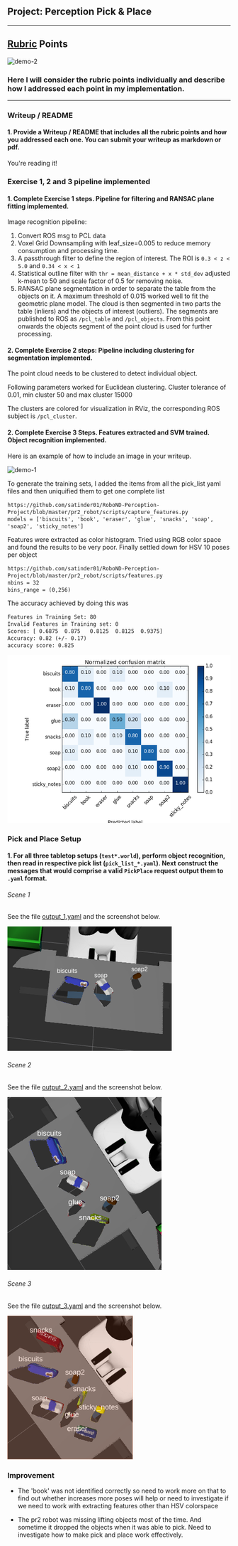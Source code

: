 ## Project: Perception Pick & Place
---
## [Rubric](https://review.udacity.com/#!/rubrics/1067/view) Points
![demo-2](https://user-images.githubusercontent.com/20687560/28748286-9f65680e-7468-11e7-83dc-f1a32380b89c.png)

[//]: # (Image References)

[screenshot_world_1]:./misc/tabletop1.png
[screenshot_world_2]:./misc/tabletop2.png
[screenshot_world_3]:./misc/tabletop3.png
[normalized_confusion_matrix]:./misc/confusion_matrix_with_normalization.png


### Here I will consider the rubric points individually and describe how I addressed each point in my implementation.  

---
### Writeup / README

#### 1. Provide a Writeup / README that includes all the rubric points and how you addressed each one.  You can submit your writeup as markdown or pdf.  

You're reading it!

### Exercise 1, 2 and 3 pipeline implemented
#### 1. Complete Exercise 1 steps. Pipeline for filtering and RANSAC plane fitting implemented.

Image recognition pipeline:

1. Convert ROS msg to PCL data
2. Voxel Grid Downsampling with leaf_size=0.005 to reduce memory consumption and processing time.
3. A passthrough filter to define the region of interest. The ROI is `` 0.3 < z < 5.0 `` and ``0.34 < x < 1 ``
4. Statistical outline filter with ``thr = mean_distance + x * std_dev`` adjusted k-mean to 50 and scale factor of 0.5 for removing noise.
5. RANSAC plane segmentation in order to separate the table from the objects on it. A maximum threshold of 0.015 worked well to fit the geometric plane model. The cloud is then segmented in two parts the table (inliers) and the objects of interest (outliers). The segments are published to ROS as ``/pcl_table`` and ``/pcl_objects``. From this point onwards the objects segment of the point cloud is used for further processing.


#### 2. Complete Exercise 2 steps: Pipeline including clustering for segmentation implemented.  
The point cloud needs to be clustered to detect individual object.

Following parameters worked for Euclidean clustering. Cluster tolerance of 0.01, min cluster 50 and max cluster 15000

The clusters are colored for visualization in RViz, the corresponding ROS subject is ``/pcl_cluster``.

#### 2. Complete Exercise 3 Steps.  Features extracted and SVM trained.  Object recognition implemented.
Here is an example of how to include an image in your writeup.

![demo-1](https://user-images.githubusercontent.com/20687560/28748231-46b5b912-7467-11e7-8778-3095172b7b19.png)

To generate the training sets, I added the items from all the pick_list yaml files and then uniquified them to get one complete list 


```
https://github.com/satinder01/RoboND-Perception-Project/blob/master/pr2_robot/scripts/capture_features.py
models = ['biscuits', 'book', 'eraser', 'glue', 'snacks', 'soap', 'soap2', 'sticky_notes']
```


Features were extracted as color histogram. Tried using RGB color space and found the results to be very poor.
Finally settled down for HSV
10 poses per object
```
https://github.com/satinder01/RoboND-Perception-Project/blob/master/pr2_robot/scripts/features.py
nbins = 32
bins_range = (0,256)
```

The accuracy achieved by doing this was

```
Features in Training Set: 80
Invalid Features in Training set: 0
Scores: [ 0.6875  0.875   0.8125  0.8125  0.9375]
Accuracy: 0.82 (+/- 0.17)
accuracy score: 0.825
```

![normalized confusion matrix][normalized_confusion_matrix] 


### Pick and Place Setup

#### 1. For all three tabletop setups (`test*.world`), perform object recognition, then read in respective pick list (`pick_list_*.yaml`). Next construct the messages that would comprise a valid `PickPlace` request output them to `.yaml` format.


###### Scene 1
See the file [output_1.yaml](https://github.com/satinder01/RoboND-Perception-Project/blob/master/pr2_robot/output/output_1.yaml) and the screenshot below.

![Recognized objects for scene 1.][screenshot_world_1]

###### Scene 2
See the file [output_2.yaml](https://github.com/satinder01/RoboND-Perception-Project/blob/master/pr2_robot/output/output_2.yaml) and the screenshot below.

![Recognized objects for scene 2.][screenshot_world_2]

###### Scene 3
See the file [output_3.yaml](https://github.com/satinder01/RoboND-Perception-Project/blob/master/pr2_robot/output/output_3.yaml) and the screenshot below.

![Recognized objects for scene 3.][screenshot_world_3]



### Improvement
* The 'book' was not identified correctly so need to work more on that to find out whether increases more poses will help or need to investigate if we need to work with extracting features other than HSV colorspace

* The pr2 robot was missing lifting objects most of the time. And sometime it dropped the objects when it was able to pick. Need to investigate how to make pick and place work effectively.
